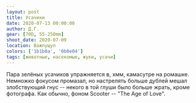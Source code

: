 ```yaml
---
layout: post
title: Усачики
date: 2020-07-13 00:00:00
author: Д.Г.
gear: [70D, 55-250mm]
shoot_date: 2020-07-09
location: Важпущуп
colors: ['1b1b0a', '0b0e04']
tags: [животные, насекомые, жуки, усачи]
---
```

Пара зелёных усачиков упражняется в, хмм, камасутре на ромашке. Немножко фокусом промазал, но настрелять больше дублей мешал злобствующий гнус -- некого в той глуши было больше жрать, кроме фотографа. Как обычно, фоном Scooter -- "The Age of Love".

